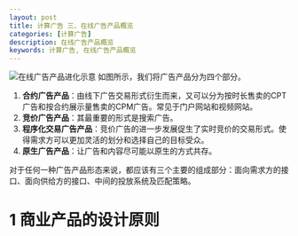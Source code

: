 ```yaml
---
layout: post
title: 计算广告 三、在线广告产品概览
categories: [计算广告]
description: 在线广告产品概览
keywords: 计算广告, 在线广告产品概览
---
```


![在线广告产品进化示意](74228B5776FB4FD6A65F663434B7BC75)
如图所示，我们将广告产品分为四个部分。
1. **合约广告产品**：由线下广告交易形式衍生而来，又可以分为按时长售卖的CPT广告和按合约展示量售卖的CPM广告。常见于门户网站和视频网站。
2. **竞价广告产品**：其最重要的形式是搜索广告。
3. **程序化交易广告产品**：竞价广告的进一步发展促生了实时竞价的交易形式。使得需求方可以更加灵活的划分和选择自己的目标受众。
4. **原生广告产品**：让广告和内容尽可能以原生的方式共存。

对于任何一种广告产品形态来说，都应该有三个主要的组成部分：面向需求方的接口、面向供给方的接口、中间的投放系统及匹配策略。

# 1 商业产品的设计原则
